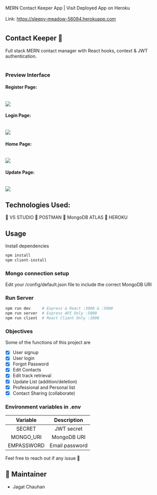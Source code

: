MERN Contact Keeper App | Visit Deployed App on Heroku<br><br>
Link: https://sleepy-meadow-56084.herokuapp.com

# <h2>Contact Keeper :ledger:</h2>

Full stack MERN contact manager with React hooks, context & JWT authentication.<br>
<br>

### Preview Interface

<h4>Register Page:</h4>
<br>
<img src="https://github.com/jags43/contact_manager/blob/master/images/register.jpg"/>
<br>

<h4>Login Page:</h4>
<br>
<img src="https://github.com/jags43/contact_manager/blob/master/images/login.jpg"/>
<br>

<h4>Home Page:</h4>
<br>
<img src="https://github.com/jags43/contact_manager/blob/master/images/Home.jpg"/>
<br>

<h4>Update Page:</h4>
<br>
<img src="https://github.com/jags43/contact_manager/blob/master/images/edit.jpg"/>
<br>

## Technologies Used:

:electric_plug: VS STUDIO :electric_plug: POSTMAN :electric_plug: MongoDB ATLAS :electric_plug: HEROKU <br>

## Usage

Install dependencies

```bash
npm install
npm client-install
```

### Mongo connection setup

Edit your /config/default.json file to include the correct MongoDB URI

### Run Server

```bash
npm run dev     # Express & React :3000 & :5000
npm run server  # Express API Only :5000
npm run client  # React Client Only :3000
```

### Objectives

Some of the functions of this project are

-   [x] User signup
-   [x] User login
-   [x] Forgot Password
-   [x] Edit Contacts
-   [x] Edit track retrieval
-   [x] Update List (addition/deletion)
-   [x] Professional and Personal list
-   [x] Contact Sharing (collaborate)

### Environment variables in .env

|  Variable  |  Description   |
| :--------: | :------------: |
|   SECRET   |   JWT secret   |
| MONGO_URI  |  MongoDB URI   |
| EMPASSWORD | Email password |

Feel free to reach out if any issue :raised_hands:

## :busts_in_silhouette: Maintainer

-   Jagat Chauhan
